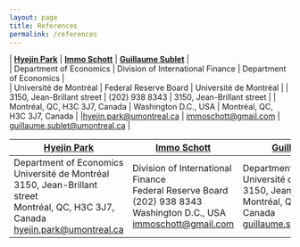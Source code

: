 ```yaml
---
layout: page
title: References
permalink: /references
---
```


<!--## Université de Montréal-->

| **[Hyejin Park](https://www.hyejinpark.net)** | **[Immo Schott](https://sites.google.com/site/immoschott/)** | **[Guillaume Sublet](https://guillaumesublet.github.io/)** |  
| Department of Economics  | Division of International Finance | Department of Economics  |   
| Université de Montréal  | Federal Reserve Board | Université de Montréal  | 
| 3150, Jean-Brillant street | (202) 938 8343 | 3150, Jean-Brillant street |
| Montréal, QC, H3C 3J7, Canada | Washington D.C., USA | Montréal, QC, H3C 3J7, Canada |
|[hyejin.park@umontreal.ca](hyejin.park@umontreal.ca) | [immoschott@gmail.com](immoschott@gmail.com) | [guillaume.sublet@umontreal.ca](guillaume.sublet@umontreal.ca) |


| **[Hyejin Park](https://www.hyejinpark.net)** | **[Immo Schott](https://sites.google.com/site/immoschott/)** | **[Guillaume Sublet](https://guillaumesublet.github.io/)** |
|---------------------------------------------|---------------------------------------------|----------------------------------------------|
| Department of Economics <br> Université de Montréal <br> 3150, Jean-Brillant street <br> Montréal, QC, H3C 3J7, Canada <br> [hyejin.park@umontreal.ca](mailto:hyejin.park@umontreal.ca) | Division of International Finance <br> Federal Reserve Board <br> (202) 938 8343 <br> Washington D.C., USA <br> [immoschott@gmail.com](mailto:immoschott@gmail.com) | Department of Economics <br> Université de Montréal <br> 3150, Jean-Brillant street <br> Montréal, QC, H3C 3J7, Canada <br> [guillaume.sublet@umontreal.ca](mailto:guillaume.sublet@umontreal.ca) |
